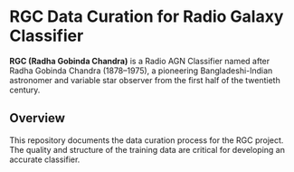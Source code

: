 
# RGC Data Curation for Radio Galaxy Classifier

**RGC (Radha Gobinda Chandra)** is a Radio AGN Classifier named after Radha Gobinda Chandra (1878–1975), a pioneering Bangladeshi-Indian astronomer and variable star observer from the first half of the twentieth century.



## Overview

This repository documents the data curation process for the RGC project. The quality and structure of the training data are critical for developing an accurate classifier. 
